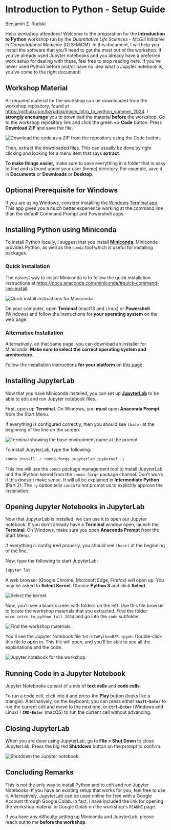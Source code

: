 # Introduction to Python - Setup Guide

Benjamin Z. Rudski

Hello workshop attendees! Welcome to the preparation for the **Introduction to Python** workshop run by the *Quantitative Life Sciences - McGill Initiative in Computational Medicine* (QLS-MiCM). In this document, I will help you install the software that you’ll need to get the most out of the workshop. If you’ve already used Jupyter notebooks and you already have a preferred work setup for dealing with these, feel free to stop reading here. If you’ve never used Python before and/or have no idea what a Jupyter notebook is, you’ve come to the right document!

## Workshop Material

All required material for the workshop can be downloaded from the workshop repository, found at https://github.com/bzrudski/micm_intro_to_python_summer_2024. I **strongly encourage** you to download the material **before** the workshop. Go to the workshop repository link and click the green **<> Code** button. Press **Download ZIP** and save the file.

![Download the code as a ZIP from the repository using the Code button.](assets/setup/code_download.png)

Then, extract the downloaded files. This can usually be done by right clicking and looking for a menu item that says **extract**.

**To make things easier,** make sure to save everything in a folder that is easy to find and is found under your user (home) directory. For example, save it in **Documents** or **Downloads** or **Desktop**.

## Optional Prerequisite for Windows

If you are using Windows, consider installing the [Windows Terminal app](https://apps.microsoft.com/detail/9n0dx20hk701?hl=en-US&gl=US). This app gives you a much better experience working at the command line than the default Command Prompt and Powershell apps.

## Installing Python using Miniconda

To install Python locally, I suggest that you install **[Miniconda](https://docs.anaconda.com/miniconda/)**. Miniconda provides Python, as well as the `conda` tool which is useful for installing packages.

### Quick Installation

The easiest way to install Miniconda is to follow the quick installation instructions at https://docs.anaconda.com/miniconda/#quick-command-line-install.

![Quick install instructions for Miniconda.](./assets/setup/miniconda_install.png)

On your computer, open **Terminal** (macOS and Linux) or **Powershell** (Windows) and follow the instructions for **your operating system** on the web page.


### Alternative Installation

Alternatively, on that same page, you can download an installer for Miniconda. **Make sure to select the correct operating system and architecture.**

Follow the installation instructions **for your platform** on [this page](https://docs.anaconda.com/miniconda/miniconda-install/).

## Installing JupyterLab

Now that you have Miniconda installed, you can set up [**JupyterLab**](https://jupyter.org/) to be able to edit and run Jupyter notebook files.

First, open up **Terminal**. On Windows, you **must** open **Anaconda Prompt** from the Start Menu.

If everything is configured correctly, then you should see `(base)` at the beginning of the line on the screen.

![Terminal showing the base environment name at the prompt.](./assets/setup/terminal_macos.png)

To install JupyterLab, type the following:

```bash
conda install -c conda-forge jupyterlab ipykernel -y
```

This line will use the `conda` package management tool to install JupyterLab and the IPython kernel from the `conda-forge` package channel. Don't worry if this doesn't make sense. It will all be explained in **Intermediate Python** (Part 2). The `-y` option tells `conda` to not prompt us to explicitly approve the installation.

## Opening Jupyter Notebooks in JupyterLab

Now that JupyterLab is installed, we can use it to open our Jupyter notebook. If you don't already have a **Terminal** window open, launch the **Terminal**. On Windows, make sure you open **Anaconda Prompt** from the Start Menu.

If everything is configured properly, you should see `(base)` at the beginning of the line.

Now, type the following to start JupyterLab:

```bash
jupyter lab
```

A web browser (Google Chrome, Microsoft Edge, Firefox) will open up. You may be asked to **Select Kernel**. Choose **Python 3** and click **Select**.

![Select the kernel.](./assets/setup/kernel_prompt.png)

Now, you'll see a blank screen with folders on the left. Use this file browser to locate the workshop materials that you extracted. Find the folder `micm_intro_to_python_fall_2024` and go into the `code` subfolder.

![Find the workshop materials.](./assets/setup/navigation.png)

You'll see the Jupyter Notebook file `IntroToPythonBZR.ipynb`. Double-click this file to open in. This file will open, and you'll be able to see all the explanations and the code.

![Jupyter notebook for the workshop.](./assets/setup/open_notebook.png)

## Running Code in a Jupyter Notebook

Jupyter Notebooks consist of a mix of **text cells** and **code cells**.

To run a code cell, click into it and press the **Play** button (looks like a triangle). Alternatively, on the keyboard, you can press either **`Shift-Enter`** to run the current cell and move to the next one, or **`Ctrl-Enter`** (Windows and Linux) / **`CMD-Enter`** (macOS) to run the current cell without advancing.

## Closing JupyterLab

When you are done using JupyterLab, go to **File > Shut Down** to close JupyterLab. Press the big red **Shutdown** button on the prompt to confirm.

![Shutdown the Jupyter notebook.](./assets/setup/shutdown_highlight.png)


## Concluding Remarks

This is not the only way to install Python and to edit and run Jupyter Notebooks. If you have an existing setup that works for you, feel free to use it. Alternatively, JupyterLab can be used online for free with a Google Account through Google Colab. In fact, I have included the link for opening the workshop material in Google Colab on the workshop's `README` page.

If you have any difficulty setting up Miniconda and JupyterLab, please reach out to me **before the workshop**.